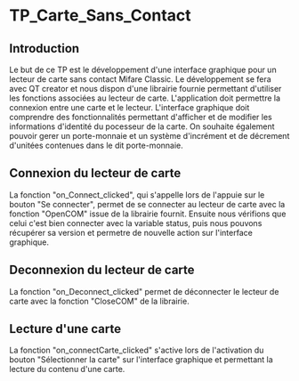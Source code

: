 # TP_Carte_Sans_Contact

## Introduction
Le but de ce TP est  le développement d'une interface graphique pour un lecteur de carte
sans contact Mifare Classic. Le développement se fera avec QT creator et nous dispon d'une 
librairie fournie permettant d'utiliser les fonctions associées au lecteur de carte.
L'application doit permettre la connexion entre une carte et le lecteur.
L'interface graphique doit comprendre des fonctionnalités permettant d'afficher et de modifier
les informations d'identité du pocesseur de la carte. On souhaite également pouvoir gerer
un porte-monnaie et un système d'incrément et de décrement d'unitées contenues dans le dit
porte-monnaie.

## Connexion du lecteur de carte
La fonction "on_Connect_clicked", qui s'appelle lors de l'appuie sur le bouton "Se connecter", permet de se connecter au lecteur de carte avec la fonction "OpenCOM" issue de la librairie fournit. Ensuite nous vérifions que celui c'est bien connecter avec la variable status, puis nous pouvons récupérer sa version et permetre de nouvelle action sur l'interface graphique.

## Deconnexion du lecteur de carte
La fonction "on_Deconnect_clicked" permet de déconnecter le lecteur de carte avec la fonction "CloseCOM" de la librairie.

## Lecture d'une carte
La fonction "on_connectCarte_clicked" s'active lors de l'activation du bouton "Sélectionner la carte" sur l'interface graphique et permettant la lecture du contenu d'une carte. 
